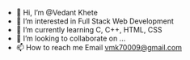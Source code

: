 - 👋 Hi, I’m @Vedant Khete
- 👀 I’m interested in Full Stack Web Development 
- 🌱 I’m currently learning C, C++, HTML, CSS
- 💞️ I’m looking to collaborate on ...
- 📫 How to reach me Email vmk70009@gmail.com

<!---
VedantK709/VedantK709 is a ✨ special ✨ repository because its `README.md` (this file) appears on your GitHub profile.
You can click the Preview link to take a look at your changes.
--->
